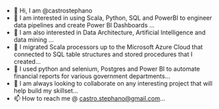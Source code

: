 - 👋 Hi, I am @castrostephano
- 👀 I am interested in using Scala, Python, SQL and PowerBI to engineer data pipelines and create Power BI Dashboards ...
- 👀 I am also interested in Data Architecture, Artificial Intelligence and data mining ...
- 🌱 I migrated Scala processors up to the Microsoft Azure Cloud that connected to SQL table structures and stored procedures that I created...
- 🌱 I used python and selenium, Postgres and Power BI to automate financial reports for various government departments...
- 💞️ I am always looking to collaborate on any interesting project that will help build my skillset...
- 📫 How to reach me @ castro.stephano@gmail.com...

<!---
castrostephano/castrostephano is a ✨ special ✨ repository because its `README.md` (this file) appears on your GitHub profile.
You can click the Preview link to take a look at your changes.
--->
